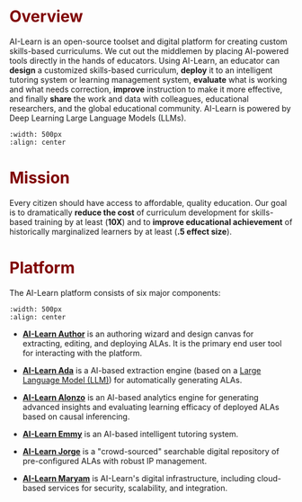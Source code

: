 # <font color="maroon">Overview</font>

AI-Learn is an open-source toolset and digital platform for creating custom skills-based curriculums. We cut out the middlemen by placing AI-powered tools directly in the hands of educators. Using AI-Learn, an educator can **design** a customized skills-based curriculum, **deploy** it to an intelligent tutoring system or learning management system, **evaluate** what is working and what needs correction, **improve** instruction to make it more effective, and finally **share** the work and data with colleagues, educational researchers, and the global educational community. AI-Learn is powered by Deep Learning Large Language Models (LLMs). 

```{image} /images/wflow.jpg
:width: 500px
:align: center
```


# <font color="maroon">Mission</font>

Every citizen should have access to affordable, quality education. Our goal is to dramatically **reduce the cost** of curriculum development for skills-based training by at least (**10X**) and to **improve educational achievement** of historically marginalized learners by at least (**.5 effect size**).


# <font color="maroon">Platform</font>

The AI-Learn platform consists of six major components:

```{image} /images/ailearnplatform.png
:width: 500px
:align: center
```

- **[AI-Learn Author](page-author)** is an authoring wizard and design canvas for extracting, editing, and deploying ALAs. It is the primary end user tool for interacting with the platform.

- **[AI-Learn Ada](page-ada)**  is a AI-based extraction engine (based on a [Large Language Model (LLM)](https://hai.stanford.edu/news/how-large-language-models-will-transform-science-society-and-ai)) for automatically generating ALAs.  

- **[AI-Learn Alonzo](page-alonzo)** is an AI-based analytics engine for generating advanced insights and evaluating learning efficacy of deployed ALAs based on causal inferencing.

- **[AI-Learn Emmy](page-emmy)** is an AI-based intelligent tutoring system.

- **[AI-Learn Jorge](page-jorge)** is a "crowd-sourced" searchable digital repository of pre-configured ALAs with robust IP management.

- **[AI-Learn Maryam](page-maryam)** is AI-Learn's digital infrastructure, including cloud-based services for security, scalability, and integration.